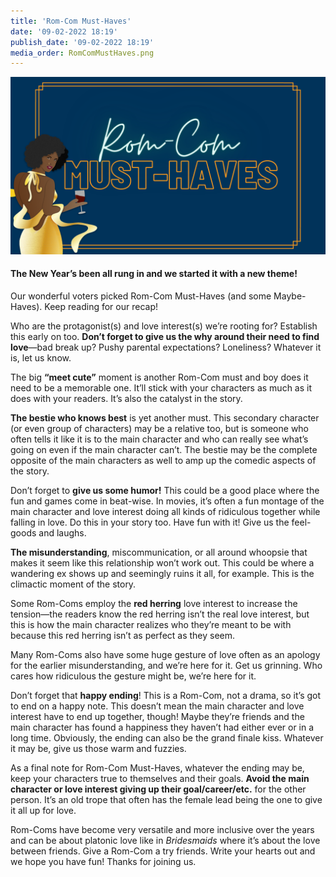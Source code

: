 ```yaml
---
title: 'Rom-Com Must-Haves'
date: '09-02-2022 18:19'
publish_date: '09-02-2022 18:19'
media_order: RomComMustHaves.png
---
```


!["Rom-Com Must-Haves"](RomComMustHaves.png "RomComMustHaves")

#### The New Year’s been all rung in and we started it with a new theme! 

Our wonderful voters picked Rom-Com Must-Haves (and some Maybe-Haves). Keep reading for our recap!

Who are the protagonist(s) and love interest(s) we’re rooting for? Establish this early on too. **Don’t forget to give us the why around their need to find love**—bad break up? Pushy parental expectations? Loneliness? Whatever it is, let us know.

The big **“meet cute”** moment is another Rom-Com must and boy does it need to be a memorable one. It’ll stick with your characters as much as it does with your readers. It’s also the catalyst in the story.

**The bestie who knows best** is yet another must. This secondary character (or even group of characters) may be a relative too, but is someone who often tells it like it is to the main character and who can really see what’s going on even if the main character can’t. The bestie may be the complete opposite of the main characters as well to amp up the comedic aspects of the story.

Don’t forget to **give us some humor!** This could be a good place where the fun and games come in beat-wise. In movies, it’s often a fun montage of the main character and love interest doing all kinds of ridiculous together while falling in love. Do this in your story too. Have fun with it! Give us the feel-goods and laughs.

**The misunderstanding**, miscommunication, or all around whoopsie that makes it seem like this relationship won’t work out. This could be where a wandering ex shows up and seemingly ruins it all, for example. This is the climactic moment of the story.

Some Rom-Coms employ the **red herring** love interest to increase the tension—the readers know the red herring isn’t the real love interest, but this is how the main character realizes who they’re meant to be with because this red herring isn’t as perfect as they seem.

Many Rom-Coms also have some huge gesture of love often as an apology for the earlier misunderstanding, and we’re here for it. Get us grinning. Who cares how ridiculous the gesture might be, we’re here for it.

Don’t forget that **happy ending**! This is a Rom-Com, not a drama, so it’s got to end on a happy note. This doesn’t mean the main character and love interest have to end up together, though! Maybe they’re friends and the main character has found a happiness they haven’t had either ever or in a long time. Obviously, the ending can also be the grand finale kiss. Whatever it may be, give us those warm and fuzzies.

As a final note for Rom-Com Must-Haves, whatever the ending may be, keep your characters true to themselves and their goals. **Avoid the main character or love interest giving up their goal/career/etc.** for the other person. It’s an old trope that often has the female lead being the one to give it all up for love.

Rom-Coms have become very versatile and more inclusive over the years and can be about platonic love like in _Bridesmaids_ where it’s about the love between friends. Give a Rom-Com a try friends. Write your hearts out and we hope you have fun! Thanks for joining us.